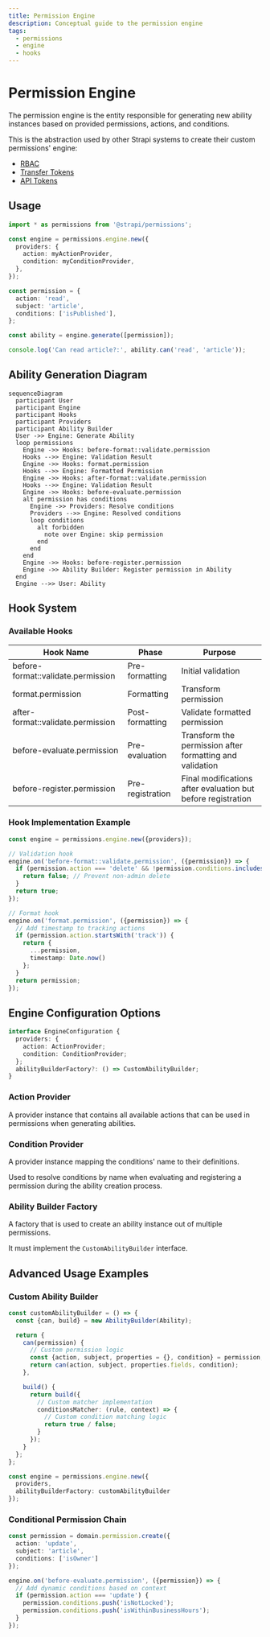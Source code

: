 ```yaml
---
title: Permission Engine
description: Conceptual guide to the permission engine
tags:
  - permissions
  - engine
  - hooks
---
```


# Permission Engine

The permission engine is the entity responsible for generating new ability instances based on provided permissions,
actions, and conditions.

This is the abstraction used by other Strapi systems to create their custom permissions' engine:
- [RBAC](https://github.com/strapi/strapi/blob/develop/packages/core/admin/server/src/services/permission/engine.ts)
- [Transfer Tokens](https://github.com/strapi/strapi/blob/develop/packages/core/admin/server/src/services/transfer/permission.ts)
- [API Tokens](https://github.com/strapi/strapi/blob/develop/packages/core/core/src/services/content-api/permissions/engine.ts)

## Usage

```typescript
import * as permissions from '@strapi/permissions';

const engine = permissions.engine.new({
  providers: {
    action: myActionProvider,
    condition: myConditionProvider,
  },
});

const permission = {
  action: 'read',
  subject: 'article',
  conditions: ['isPublished'],
};

const ability = engine.generate([permission]);

console.log('Can read article?:', ability.can('read', 'article'));
```

## Ability Generation Diagram

```mermaid
sequenceDiagram
  participant User
  participant Engine
  participant Hooks
  participant Providers
  participant Ability Builder
  User ->> Engine: Generate Ability
  loop permissions
    Engine ->> Hooks: before-format::validate.permission
    Hooks -->> Engine: Validation Result
    Engine ->> Hooks: format.permission
    Hooks -->> Engine: Formatted Permission
    Engine ->> Hooks: after-format::validate.permission
    Hooks -->> Engine: Validation Result
    Engine ->> Hooks: before-evaluate.permission
    alt permission has conditions
      Engine ->> Providers: Resolve conditions
      Providers -->> Engine: Resolved conditions
      loop conditions
        alt forbidden
          note over Engine: skip permission
        end
      end
    end
    Engine ->> Hooks: before-register.permission
    Engine ->> Ability Builder: Register permission in Ability
  end
  Engine -->> User: Ability
```

## Hook System

### Available Hooks

| Hook Name                          | Phase            | Purpose                                                      |
|------------------------------------|------------------|--------------------------------------------------------------|
| before-format::validate.permission | Pre-formatting   | Initial validation                                           |
| format.permission                  | Formatting       | Transform permission                                         |
| after-format::validate.permission  | Post-formatting  | Validate formatted permission                                |
| before-evaluate.permission         | Pre-evaluation   | Transform the permission after formatting and validation     |
| before-register.permission         | Pre-registration | Final modifications after evaluation but before registration |

### Hook Implementation Example

```typescript
const engine = permissions.engine.new({providers});

// Validation hook
engine.on('before-format::validate.permission', ({permission}) => {
  if (permission.action === 'delete' && !permission.conditions.includes('isAdmin')) {
    return false; // Prevent non-admin delete
  }
  return true;
});

// Format hook
engine.on('format.permission', ({permission}) => {
  // Add timestamp to tracking actions
  if (permission.action.startsWith('track')) {
    return {
      ...permission,
      timestamp: Date.now()
    };
  }
  return permission;
});
```

## Engine Configuration Options

```typescript
interface EngineConfiguration {
  providers: {
    action: ActionProvider;
    condition: ConditionProvider;
  };
  abilityBuilderFactory?: () => CustomAbilityBuilder;
}
```

### Action Provider

A provider instance that contains all available actions that can be used in permissions when generating abilities.

### Condition Provider

A provider instance mapping the conditions' name to their definitions.

Used to resolve conditions by name when evaluating and registering a permission during the ability creation process.

### Ability Builder Factory

A factory that is used to create an ability instance out of multiple permissions.

It must implement the `CustomAbilityBuilder` interface.

## Advanced Usage Examples

### Custom Ability Builder

```typescript
const customAbilityBuilder = () => {
  const {can, build} = new AbilityBuilder(Ability);

  return {
    can(permission) {
      // Custom permission logic
      const {action, subject, properties = {}, condition} = permission;
      return can(action, subject, properties.fields, condition);
    },

    build() {
      return build({
        // Custom matcher implementation
        conditionsMatcher: (rule, context) => {
          // Custom condition matching logic
          return true / false;
        }
      });
    }
  };
};

const engine = permissions.engine.new({
  providers,
  abilityBuilderFactory: customAbilityBuilder
});
```

### Conditional Permission Chain

```typescript
const permission = domain.permission.create({
  action: 'update',
  subject: 'article',
  conditions: ['isOwner']
});

engine.on('before-evaluate.permission', ({permission}) => {
  // Add dynamic conditions based on context
  if (permission.action === 'update') {
    permission.conditions.push('isNotLocked');
    permission.conditions.push('isWithinBusinessHours');
  }
});
```
